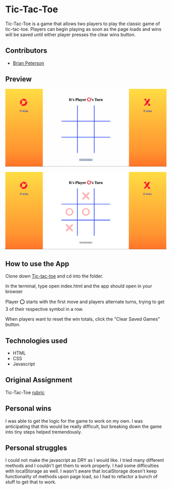 # Tic-Tac-Toe

Tic-Tac-Toe is a game that allows two players to play the classic game of tic-tac-toe. Players can begin playing as soon as the page loads and wins will be saved until either player presses the clear wins button.

## Contributors

- [Brian Peterson](https://github.com/bpeterson2579)

## Preview

![Tic-tac-toe page](assets/tic-tac-toe-page.png)

![Game in progress](assets/tic-tac-toe-in-progress.png)

## How to use the App

Clone down [Tic-tac-toe](https://github.com/bpeterson2579/tic-tac-toe) and cd into the folder.

In the terminal, type open index.html and the app should open in your browser

Player ⭕️ starts with the first move and players alternate turns, trying to get 3 of their respective symbol in a row.

When players want to reset the win totals, click the "Clear Saved Games" button.

## Technologies used

- HTML
- CSS
- Javascript

## Original Assignment

Tic-Tac-Toe [rubric](https://frontend.turing.edu/projects/module-1/tic-tac-toe-solo.html)

## Personal wins

I was able to get the logic for the game to work on my own. I was anticipating that this would be really difficult, but breaking down the game into tiny steps helped tremendously.

## Personal struggles

I could not make the javascript as DRY as I would like. I tried many different methods and I couldn't get them to work properly.
I had some difficulties with localStorage as well. I wasn't aware that localStorage doesn't keep functionality of methods upon page load, so I had to refactor a bunch of stuff to get that to work.
